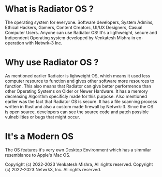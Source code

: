 # What is Radiator OS ?
The operating system for everyone. Software developers, System Admins, Ethical Hackers, Gamers, Content Creators, UI/UX Designers, Casual Computer Users. Anyone can use Radiator OS! It's a ligthweight, secure and Indipendent Operating system developed by Venkatesh Mishra in co-operation with Netwrk-3 Inc. 

# Why use Radiator OS ?
As mentioned earlier Radiator is lighweight OS, which means it used less computer resource to function and gives other software more resources to function. This also means that Radiator can give better performence than other Operating Systems on Older or Newer Hardware. It has a memory decreasing Algorithm specificly made for this purpose. Also mentioned earlier was the fact that Radiator OS is secure. It has a file scanning process written in Rust and also a custom made firewall by Netwrk-3.
Since the OS is open source, developers can see the source code and patch possible vulnebilities or bugs that might occur. 

# It's a Modern OS
The OS features it's very own Desktop Environment which has a simmilar resemblance to Apple's Mac OS.


Copyright (c) 2022-2023 Venkatesh Mishra, All rights reserved.
Copyright (c) 2022-2023 Netwrk3, Inc. All rights reserved.
